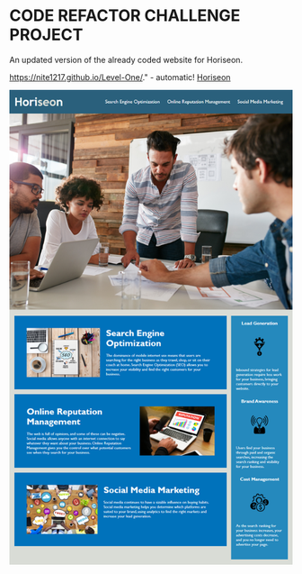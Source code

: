 # CODE REFACTOR CHALLENGE PROJECT
An updated version of the already coded website for Horiseon.

 https://nite1217.github.io/Level-One/." - automatic!
 [Horiseon](https://nite1217.github.io/Level-One/.)

 <img src="./assets/images/Horiseon-img.png" alt="screenshot of website"/>